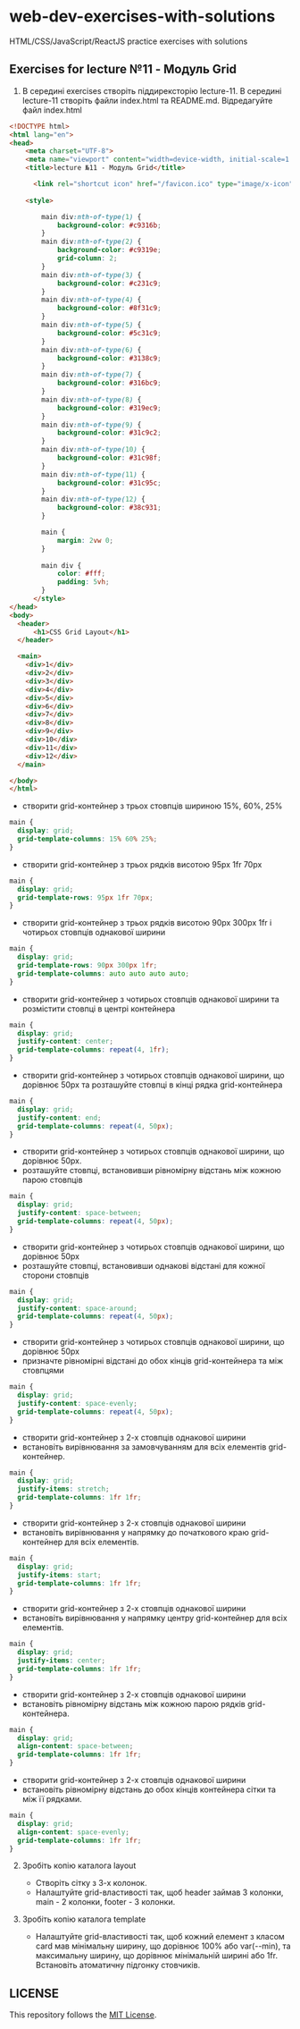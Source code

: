 # web-dev-exercises-with-solutions
HTML/CSS/JavaScript/ReactJS practice exercises with solutions
## Exercises for lecture №11 - Модуль Grid

1. В середині exercises створіть піддирексторію lecture-11. В середині lecture-11 створіть файли index.html та README.md. Відредагуйте файл index.html
```html
<!DOCTYPE html>
<html lang="en">
<head>
    <meta charset="UTF-8">
    <meta name="viewport" content="width=device-width, initial-scale=1.0">
    <title>lecture №11 - Модуль Grid</title>

	  <link rel="shortcut icon" href="/favicon.ico" type="image/x-icon">
    
    <style>

        main div:nth-of-type(1) {
            background-color: #c9316b;
        }
        main div:nth-of-type(2) {
            background-color: #c9319e;
            grid-column: 2;
        }
        main div:nth-of-type(3) {
            background-color: #c231c9;
        }
        main div:nth-of-type(4) {
            background-color: #8f31c9;
        }
        main div:nth-of-type(5) {
            background-color: #5c31c9;
        }
        main div:nth-of-type(6) {
            background-color: #3138c9;
        }
        main div:nth-of-type(7) {
            background-color: #316bc9;
        }
        main div:nth-of-type(8) {
            background-color: #319ec9;
        }
        main div:nth-of-type(9) {
            background-color: #31c9c2;
        }
        main div:nth-of-type(10) {
            background-color: #31c98f;
        }
        main div:nth-of-type(11) {
            background-color: #31c95c;
        }
        main div:nth-of-type(12) {
            background-color: #38c931;
        }

        main {
            margin: 2vw 0;
        }
            
        main div {
            color: #fff;
            padding: 5vh;
        }
      </style>
</head>
<body>
  <header>
	  <h1>CSS Grid Layout</h1>
  </header>

  <main>
    <div>1</div>
    <div>2</div>
    <div>3</div>
    <div>4</div>
    <div>5</div>
    <div>6</div>
    <div>7</div>
    <div>8</div>
    <div>9</div>
    <div>10</div>
    <div>11</div>
    <div>12</div>
  </main>

</body>
</html>

```
  - створити grid-контейнер з трьох стовпців шириною 15%, 60%, 25%
```css
main {
  display: grid;
  grid-template-columns: 15% 60% 25%;
}
```
  - створити grid-контейнер з трьох рядків висотою 95px 1fr 70px
```css
main {
  display: grid;
  grid-template-rows: 95px 1fr 70px;
}
```
  - створити grid-контейнер з трьох рядків висотою 90px 300px 1fr і чотирьох стовпців однакової ширини
```css
main {
  display: grid;
  grid-template-rows: 90px 300px 1fr;
  grid-template-columns: auto auto auto auto;
}
```
  - створити grid-контейнер з чотирьох стовпців однакової ширини та розмістити стовпці в центрі контейнера
```css
main {
  display: grid;
  justify-content: center;
  grid-template-columns: repeat(4, 1fr);
}
```
  - створити grid-контейнер з чотирьох стовпців однакової ширини, що дорівнює 50px та розташуйте стовпці в кінці рядка grid-контейнера
```css
main {
  display: grid;
  justify-content: end;
  grid-template-columns: repeat(4, 50px);
}
```
  - створити grid-контейнер з чотирьох стовпців однакової ширини, що дорівнює 50px.
  - розташуйте стовпці, встановивши рівномірну відстань між кожною парою стовпців
```css
main {
  display: grid;
  justify-content: space-between;
  grid-template-columns: repeat(4, 50px);
}
```
  - створити grid-контейнер з чотирьох стовпців однакової ширини, що дорівнює 50px
  - розташуйте стовпці, встановивши однакові відстані для кожної сторони стовпців
```css
main {
  display: grid;
  justify-content: space-around;
  grid-template-columns: repeat(4, 50px);
}
```
  - створити grid-контейнер з чотирьох стовпців однакової ширини, що дорівнює 50px
  - призначте рівномірні відстані до обох кінців grid-контейнера та між стовпцями
```css
main {
  display: grid;
  justify-content: space-evenly;
  grid-template-columns: repeat(4, 50px);
}
```
  - створити grid-контейнер з 2-х стовпців однакової ширини
  - встановіть вирівнювання за замовчуванням для всіх елементів grid-контейнер.
```css
main {
  display: grid;
  justify-items: stretch;
  grid-template-columns: 1fr 1fr;
}
```
  - створити grid-контейнер з 2-х стовпців однакової ширини
  - встановіть вирівнювання у напрямку до початкового краю grid-контейнер для всіх елементів.
```css
main {
  display: grid;
  justify-items: start;
  grid-template-columns: 1fr 1fr;
}
```
  - створити grid-контейнер з 2-х стовпців однакової ширини
  - встановіть вирівнювання у напрямку центру grid-контейнер для всіх елементів.
```css
main {
  display: grid;
  justify-items: center;
  grid-template-columns: 1fr 1fr;
}
```
  - створити grid-контейнер з 2-х стовпців однакової ширини
  - встановіть рівномірну відстань між кожною парою рядків grid-контейнера.
```css
main {
  display: grid;
  align-content: space-between;
  grid-template-columns: 1fr 1fr;
}
```
  - створити grid-контейнер з 2-х стовпців однакової ширини
  - встановіть рівномірну відстань до обох кінців контейнера сітки та між її рядками.

```css
main {
  display: grid;
  align-content: space-evenly;
  grid-template-columns: 1fr 1fr;
}
```

2. Зробіть копію каталога layout
    - Створіть сітку з 3-х колонок.
    - Налаштуйте grid-властивості так, щоб header займав 3 колонки, main - 2 колонки, footer - 3 колонки.

3. Зробіть копію каталога template
    - Налаштуйте grid-властивості так, щоб кожний елемент з класом card мав мінімальну ширину, що дорівнює 100% або var(--min), та максимальну ширину, що дорівнює мінімальній ширині або 1fr. Встановіть атоматичну підгонку стовчиків. 


## LICENSE
This repository follows the [MIT License](https://github.com/janusnic/web-dev-exercises-with-solutions/tree/main/LICENSE).

